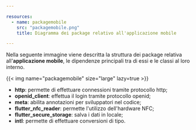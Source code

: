 ```yaml
---

resources:
  - name: packagemobile
    src: "packagemobile.png"
    title: Diagramma dei package relativo all'applicazione mobile

---
```


Nella seguente immagine viene descritta la struttura dei package relativa all'**applicazione mobile**, le dipendenze principali tra di essi e le classi al loro interno.

{{< img name="packagemobile" size="large" lazy=true >}}

- **http**: permette di effettuare connessioni tramite protocollo http;
- **openid_client**: effettua il login tramite protocollo openid;
- **meta**: abilita annotazioni per sviluppatori nel codice;
- **flutter_nfc_reader**: permette l'utilizzo dell'hardware NFC;
- **flutter_secure_storage**: salva i dati in locale;
- **intl**: permette di effettuare conversioni di tipo.
